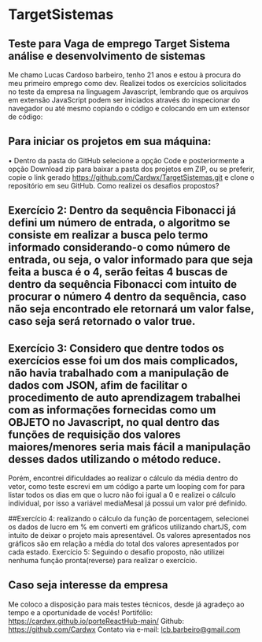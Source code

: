 # TargetSistemas
## Teste para Vaga de emprego Target Sistema análise e desenvolvimento de sistemas


Me chamo Lucas Cardoso barbeiro, tenho 21 anos e estou à procura do meu primeiro emprego como dev. Realizei todos os exercícios solicitados no teste da empresa na linguagem Javascript, lembrando que os arquivos em extensão JavaScript podem ser iniciados através do inspecionar do navegador ou até mesmo copiando o código e colocando em um extensor de código:

## Para iniciar os projetos em sua máquina:
•	Dentro da pasta do GitHub selecione a opção Code e posteriormente a opção Download zip para baixar a pasta dos projetos em ZIP, ou se preferir, copie o link gerado https://github.com/Cardwx/TargetSistemas.git e clone o repositório em seu GitHub.
Como realizei os desafios propostos? 

## Exercício 2: Dentro da sequência Fibonacci já defini um número de entrada, o algoritmo se consiste em realizar a busca pelo termo informado considerando-o como número de entrada, ou seja, o valor informado para que seja feita a busca é o 4, serão feitas 4 buscas de dentro da sequência Fibonacci com intuito de procurar o número 4 dentro da sequência, caso não seja encontrado ele retornará um valor false, caso seja será retornado o valor true.

## Exercício 3:  Considero que dentre todos os exercícios esse foi um dos mais complicados, não havia trabalhado com a manipulação de dados com JSON, afim de facilitar o procedimento de auto aprendizagem trabalhei com as informações fornecidas como um OBJETO no Javascript, no qual dentro das funções de requisição dos valores maiores/menores seria mais fácil a manipulação desses dados utilizando o método reduce.
Porém, encontrei dificuldades ao realizar o cálculo da média dentro do vetor, como teste escrevi em um código a parte um looping com for para listar todos os dias em que o lucro não foi igual a 0 e realizei o cálculo individual, por isso a variável mediaMesal já possui um valor pré definido. 

##Exercício 4: realizando o cálculo da função de porcentagem, selecionei os dados de lucro em % em converti em gráficos utilizando chartJS, com intuito de deixar o projeto mais apresentável. Os valores apresentados nos gráficos são em relação a média do total dos valores apresentados por cada estado. 
Exercício 5: Seguindo o desafio proposto, não utilizei nenhuma função pronta(reverse) para realizar o exercício. 

## Caso seja interesse da empresa

Me coloco a disposição para mais testes técnicos, desde já agradeço ao tempo e a oportunidade de vocês! 
Portifólio: https://cardwx.github.io/porteReactHub-main/
Github: https://github.com/Cardwx
Contato via e-mail: lcb.barbeiro@gmail.com


